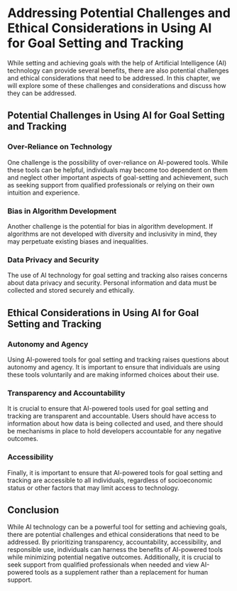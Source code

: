 Addressing Potential Challenges and Ethical Considerations in Using AI for Goal Setting and Tracking
====================================================================================================================================================

While setting and achieving goals with the help of Artificial Intelligence (AI) technology can provide several benefits, there are also potential challenges and ethical considerations that need to be addressed. In this chapter, we will explore some of these challenges and considerations and discuss how they can be addressed.

Potential Challenges in Using AI for Goal Setting and Tracking
--------------------------------------------------------------

### Over-Reliance on Technology

One challenge is the possibility of over-reliance on AI-powered tools. While these tools can be helpful, individuals may become too dependent on them and neglect other important aspects of goal-setting and achievement, such as seeking support from qualified professionals or relying on their own intuition and experience.

### Bias in Algorithm Development

Another challenge is the potential for bias in algorithm development. If algorithms are not developed with diversity and inclusivity in mind, they may perpetuate existing biases and inequalities.

### Data Privacy and Security

The use of AI technology for goal setting and tracking also raises concerns about data privacy and security. Personal information and data must be collected and stored securely and ethically.

Ethical Considerations in Using AI for Goal Setting and Tracking
----------------------------------------------------------------

### Autonomy and Agency

Using AI-powered tools for goal setting and tracking raises questions about autonomy and agency. It is important to ensure that individuals are using these tools voluntarily and are making informed choices about their use.

### Transparency and Accountability

It is crucial to ensure that AI-powered tools used for goal setting and tracking are transparent and accountable. Users should have access to information about how data is being collected and used, and there should be mechanisms in place to hold developers accountable for any negative outcomes.

### Accessibility

Finally, it is important to ensure that AI-powered tools for goal setting and tracking are accessible to all individuals, regardless of socioeconomic status or other factors that may limit access to technology.

Conclusion
----------

While AI technology can be a powerful tool for setting and achieving goals, there are potential challenges and ethical considerations that need to be addressed. By prioritizing transparency, accountability, accessibility, and responsible use, individuals can harness the benefits of AI-powered tools while minimizing potential negative outcomes. Additionally, it is crucial to seek support from qualified professionals when needed and view AI-powered tools as a supplement rather than a replacement for human support.
